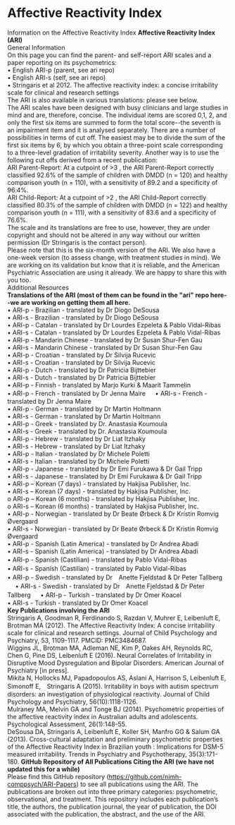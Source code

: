 # Affective Reactivity Index  
Information on the Affective Reactivity Index
**Affective Reactivity Index (ARI)**  
General Information  
On this page you can find the parent- and self-report ARI scales and a paper reporting on its psychometrics:  
•	English ARI-p (parent, see ari repo)   
•	English ARI-s (self, see ari repo)   
•	Stringaris et al 2012. The affective reactivity index: a concise irritability scale for clinical and research settings  
The ARI is also available in various translations: please see below.  
The ARI scales have been designed with busy clinicians and large studies in mind and are, therefore, concise. The individual items are scored 0,1, 2, and only the first six items are summed to form the total score--the seventh is an impairment item and it is analysed separately. There are a number of possibilities in terms of cut off. The easiest may be to divide the sum of the first six items by 6, by which you obtain a three-point scale corresponding to a three-level gradation of irritability severity. Another way is to use the following cut offs derived from a recent publication:  
ARI Parent-Report: At a cutpoint of >3 , the ARI Parent-Report correctly classified 92.6% of the sample of children with DMDD (n = 120) and healthy comparison youth (n = 110), with a sensitivity of 89.2 and a specificity of 96.4%.  
ARI Child-Report: At a cutpoint of >2 , the ARI Child-Report correctly classified 80.3% of the sample of children with DMDD (n = 122) and healthy comparison youth (n = 111), with a sensitivity of 83.6 and a specificity of 76.6%.  
The scale and its translations are free to use, however, they are under copyright and should not be altered in any way without our written permission (Dr Stringaris is the contact person).  
Please note that this is the six-month version of the ARI. We also have a one-week version (to assess change, with treatment studies in mind). We are working on its validation but know that it is reliable, and the American Psychiatric Association are using it already. We are happy to share this with you too.  
Additional Resources  
**Translations of the ARI (most of them can be found in the "ari" repo here--we are working on getting them all here.**   
•	ARI-p - Brazilian - translated by Dr Diogo DeSousa  
•	ARI-s - Brazilian - translated by Dr Diogo DeSousa  
•	ARI-p - Catalan - translated by Dr Lourdes Ezpeleta & Pablo Vidal-Ribas  
•	ARI-s - Catalan - translated by Dr Lourdes Ezpeleta & Pablo Vidal-Ribas  
•	ARI-p - Mandarin Chinese - translated by Dr Susan Shur-Fen Gau  
•	ARI-s - Mandarin Chinese - translated by Dr Susan Shur-Fen Gau  
•	ARI-p - Croatian - translated by Dr Silvija Rucevic  
•	ARI-s - Croatian - translated by Dr Silvija Rucevic  
•	ARI-p - Dutch - translated by Dr Patricia Bijttebier  
•	ARI-s - Dutch - translated by Dr Patricia Bijttebier  
•	ARI-p - Finnish - translated by Marjo Kurki & Maarit Tammelin  
•	ARI-p - French - translated by Dr Jenna Maire  　
•	ARI-s - French - translated by Dr Jenna Maire  
•	ARI-p - German - translated by Dr Martin Holtmann  
•	ARI-s - German - translated by Dr Martin Holtmann  
•	ARI-p - Greek - translated by Dr. Anastasia Koumoula  
•	ARI-s - Greek - translated by Dr. Anastasia Koumoula  
•	ARI-p - Hebrew - translated by Dr Liat Itzhaky  
•	ARI-s - Hebrew - translated by Dr Liat Itzhaky  
•	ARI-p - Italian - translated by Dr Michele Poletti  
•	ARI-s - Italian - translated by Dr Michele Poletti  
•	ARI-p - Japanese - translated by Dr Emi Furukawa & Dr Gail Tripp  
•	ARI-s - Japanese - translated by Dr Emi Furukawa & Dr Gail Tripp  
•	ARI-p – Korean (7 days) - translated by Hakjisa Publisher, Inc.  
•	ARI-s – Korean (7 days) - translated by Hakjisa Publisher, Inc.  
o	ARI-p – Korean (6 months) - translated by Hakjisa Publisher, Inc.  
o	ARI-s – Korean (6 months) - translated by Hakjisa Publisher, Inc.  
•	ARI-p - Norwegian - translated by Dr Beate Ørbeck & Dr Kristin Romvig Øvergaard  
•	ARI-s - Norwegian - translated by Dr Beate Ørbeck & Dr Kristin Romvig Øvergaard  
•	ARI-p - Spanish (Latin America) - translated by Dr Andrea Abadi  
•	ARI-s - Spanish (Latin America) - translated by Dr Andrea Abadi  
•	ARI-p - Spanish (Castilian) - translated by Pablo Vidal-Ribas　  
•	ARI-s - Spanish (Castilian) - translated by Pablo Vidal-Ribas　  
•	ARI-p - Swedish - translated by Dr　Anette Fjeldstad & Dr Peter Tallberg    　
•	ARI-s - Swedish - translated by Dr　Anette Fjeldstad & Dr Peter Tallberg  　
•	ARI-p - Turkish - translated by Dr Omer Koacel  
•	ARI-s - Turkish - translated by Dr Omer Koacel   
**Key Publications involving the ARI**  
Stringaris A, Goodman R, Ferdinando S, Razdan V, Muhrer E, Leibenluft E, Brotman MA (2012). The Affective Reactivity Index: A concise irritability scale for clinical and research settings. Journal of Child Psychology and Psychiatry, 53, 1109-1117. PMCID: PMC3484687.  
Wiggins JL, Brotman MA, Adleman NE, Kim P, Oakes AH, Reynolds RC, Chen G, Pine DS, Leibenluft E (2016). Neural Correlates of Irritability in Disruptive Mood Dysregulation and Bipolar Disorders. American Journal of Psychiatry [in press].  
Mikita N, Hollocks MJ, Papadopoulos AS, Aslani A, Harrison S, Leibenluft E, Simonoff E,　Stringaris A (2015). Irritability in boys with autism spectrum disorders: an investigation of physiological reactivity. Journal of Child Psychology and Psychiatry, 56(10):1118-1126.  
Mulraney MA, Melvin GA and Tonge BJ (2014). Psychometric properties of the affective reactivity index in Australian adults and adolescents. Psychological Assessment, 26(1):148-55.  
DeSousa DA, Stringaris A, Leibenluft E, Koller SH, Manfro GG & Salum GA (2013). Cross-cultural adaptation and preliminary psychometric properties of the Affective Reactivity Index in Brazilian youth : Implications for DSM-5 measured irritability. Trends in Psychiatry and Psychotherapy, 35(3):171-180.
**GitHub Repository of All Publications Citing the ARI (we have not updated this for a while)**   
Please find this GitHub repository (https://github.com/nimh-comppsych/ARI-Papers) to see all publications using the ARI. The publications are broken out into three primary categories: psychometric, observational, and treatment. This repository includes each publication’s title, the authors, the publication journal, the year of publication, the DOI associated with the publication, the abstract, and the use of the ARI.   

